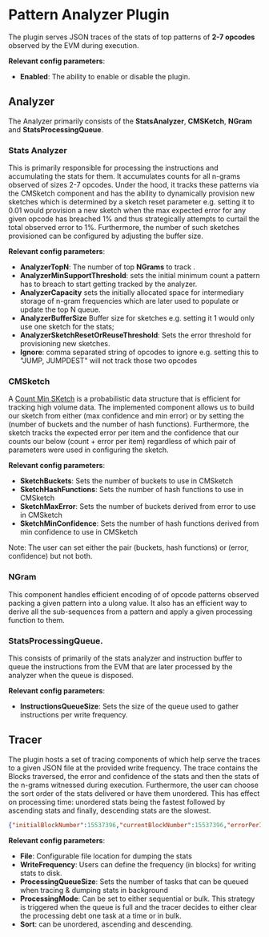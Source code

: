# Pattern Analyzer Plugin

The plugin serves JSON traces of the stats of top patterns of **2-7 opcodes** observed by the EVM
during execution.

**Relevant config parameters**:

- **Enabled**: The ability to enable or disable the plugin.

## Analyzer

The Analyzer primarily consists of the **StatsAnalyzer**, **CMSKetch**,
**NGram** and **StatsProcessingQueue**.

### Stats Analyzer

This is primarily responsible for processing the instructions and accumulating the stats for them. It accumulates counts for all n-grams observed of sizes 2-7 opcodes. Under the hood, it tracks these patterns via the CMSketch component and has the ability to dynamically provision new sketches which is determined by a sketch reset parameter e.g. setting it to 0.01 would provision a new sketch when the max expected error for any given opcode has breached 1% and thus strategically attempts to curtail the total observed error to 1%. Furthermore, the number of such sketches provisioned can be configured by adjusting the buffer size.

**Relevant config parameters**:

- **AnalyzerTopN**: The number of top **NGrams** to track .
- **AnalyzerMinSupportThreshold**: sets the initial minimum count a
  pattern has to breach to start getting tracked by the analyzer.
- **AnalyzerCapacity** sets the initially allocated space for intermediary storage of n-gram frequencies which are later used to populate or update the top N queue.
- **AnalyzerBufferSize** Buffer size for sketches e.g. setting it 1 would
  only use one sketch for the stats;
- **AnalyzerSketchResetOrReuseThreshold**: Sets the error threshold for
  provisioning new sketches.
- **Ignore**: comma separated string of opcodes to ignore e.g. setting this to "JUMP, JUMPDEST"
  will not track those two opcodes

### CMSketch

A [Count Min SKetch](http://dimacs.rutgers.edu/~graham/pubs/papers/cm-full.pdf) is a probabilistic data structure that is efficient for tracking high volume data. The implemented component allows us to build our sketch from either (max confidence and min error) or by setting the (number of buckets and the number of hash functions). Furthermore, the sketch tracks the expected error per item and the confidence that our counts our below (count + error per item) regardless of which pair of parameters were used in configuring the sketch.

**Relevant config parameters**:

- **SketchBuckets**: Sets the number of buckets to use in CMSketch
- **SketchHashFunctions**: Sets the number of hash functions to use in CMSketch
- **SketchMaxError**: Sets the number of buckets derived from error to use in CMSketch
- **SketchMinConfidence**: Sets the number of hash functions derived from min confidence to use in CMSketch

Note: The user can set either the pair (buckets, hash functions) or (error, confidence) but not both.

### NGram

This component handles efficient encoding of of opcode patterns observed packing a given pattern into a ulong value. It also has an efficient way to derive all the sub-sequences from a pattern and apply a given processing function to them.

### StatsProcessingQueue.

This consists of primarily of the stats analyzer and instruction buffer to queue the instructions from the EVM that are later processed by the analyzer when the queue is disposed.

**Relevant config parameters**:

- **InstructionsQueueSize**: Sets the size of the queue used to gather instructions per write frequency.

## Tracer

The plugin hosts a set of tracing components of which help serve the traces to a
given JSON file at the provided write frequency. The trace contains the Blocks
traversed, the error and confidence of the stats and then the stats of the
n-grams witnessed during execution. Furthermore, the user can choose the
sort order of the stats delivered or have them unordered. This has
effect on processing time: unordered stats being the fastest
followed by ascending stats and finally, descending stats are the slowest.

```JSON
{"initialBlockNumber":15537396,"currentBlockNumber":15537396,"errorPerItem":0.006,"confidence":0.9375,"stats":[{"pattern":"PUSH1 PUSH1","bytes":[96,96],"count":2},{"pattern":"PUSH1 PUSH1 PUSH1","bytes":[96,96,96],"count":1}]}
```

**Relevant config parameters**:

- **File**: Configurable file location for dumping the stats
- **WriteFrequency**: Users can define the frequency (in blocks) for writing stats to disk.
- **ProcessingQueueSize**: Sets the number of tasks that can be queued when tracing & dumping stats in background
- **ProcessingMode**: Can be set to either sequential or bulk. This strategy is triggered when the queue is full and the tracer decides to either clear the processing debt one task at a time or in bulk.
- **Sort**: can be unordered, ascending and descending.

